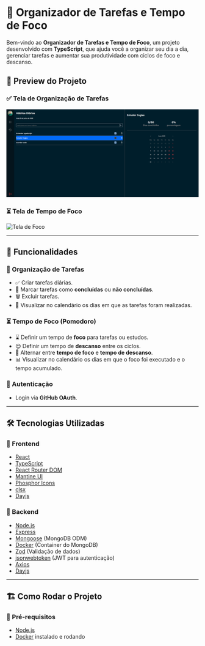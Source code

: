 # 📝 Organizador de Tarefas e Tempo de Foco

Bem-vindo ao **Organizador de Tarefas e Tempo de Foco**, um projeto desenvolvido com **TypeScript**, que ajuda você a organizar seu dia a dia, gerenciar tarefas e aumentar sua produtividade com ciclos de foco e descanso.

## 📸 Preview do Projeto

### ✅ Tela de Organização de Tarefas
![Tela de Tarefas](https://github.com/lukas050490/Task-Tracker-Front/blob/main/public/Task%20Tracker%20-%20Google%20Chrome%2022_06_2025%2009_02_45.PNG)

### ⏳ Tela de Tempo de Foco
![Tela de Foco](https://github.com/seu-usuario/seu-repositorio/blob/main/public/foco.png?raw=true)

---

## 🚀 Funcionalidades

### 📅 Organização de Tarefas
- ✅ Criar tarefas diárias.
- 🔄 Marcar tarefas como **concluídas** ou **não concluídas**.
- 🗑️ Excluir tarefas.
- 📆 Visualizar no calendário os dias em que as tarefas foram realizadas.

### ⏳ Tempo de Foco (Pomodoro)
- ⌛ Definir um tempo de **foco** para tarefas ou estudos.
- 😌 Definir um tempo de **descanso** entre os ciclos.
- 🔄 Alternar entre **tempo de foco** e **tempo de descanso**.
- 📊 Visualizar no calendário os dias em que o foco foi executado e o tempo acumulado.

### 🔐 Autenticação
- Login via **GitHub OAuth**.

---

## 🛠️ Tecnologias Utilizadas

### 🔗 Frontend
- [React](https://react.dev/)
- [TypeScript](https://www.typescriptlang.org/)
- [React Router DOM](https://reactrouter.com/)
- [Mantine UI](https://mantine.dev/)
- [Phosphor Icons](https://phosphoricons.com/)
- [clsx](https://github.com/lukeed/clsx)
- [Dayjs](https://day.js.org/)

### 🐳 Backend
- [Node.js](https://nodejs.org/)
- [Express](https://expressjs.com/)
- [Mongoose](https://mongoosejs.com/) (MongoDB ODM)
- [Docker](https://www.docker.com/) (Container do MongoDB)
- [Zod](https://zod.dev/) (Validação de dados)
- [jsonwebtoken](https://github.com/auth0/node-jsonwebtoken) (JWT para autenticação)
- [Axios](https://axios-http.com/)
- [Dayjs](https://day.js.org/)

---

## 🏗️ Como Rodar o Projeto

### 🔧 Pré-requisitos
- [Node.js](https://nodejs.org/)
- [Docker](https://www.docker.com/) instalado e rodando

